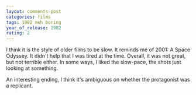 ```yaml
---
layout: comments-post
categories: films
tags: 1982 meh boring
year_of_release: 1982
rating: 2
---
```


I think it is the style of older films to be slow. It reminds me of 2001: A Space Odyssey.
It didn't help that I was tired at the time. Overall, it was not great, but not terrible
either. In some ways, I liked the slow-pace, the shots just looking at something.

An interesting ending, I think it's ambiguous on whether the protagonist was a replicant.
